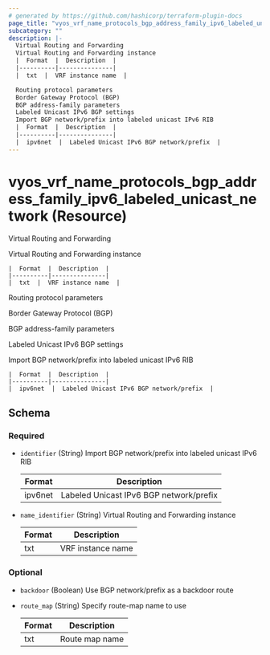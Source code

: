 ```yaml
---
# generated by https://github.com/hashicorp/terraform-plugin-docs
page_title: "vyos_vrf_name_protocols_bgp_address_family_ipv6_labeled_unicast_network Resource - vyos"
subcategory: ""
description: |-
  Virtual Routing and Forwarding
  Virtual Routing and Forwarding instance
  |  Format  |  Description  |
  |----------|---------------|
  |  txt  |  VRF instance name  |

  Routing protocol parameters
  Border Gateway Protocol (BGP)
  BGP address-family parameters
  Labeled Unicast IPv6 BGP settings
  Import BGP network/prefix into labeled unicast IPv6 RIB
  |  Format  |  Description  |
  |----------|---------------|
  |  ipv6net  |  Labeled Unicast IPv6 BGP network/prefix  |
---
```


# vyos_vrf_name_protocols_bgp_address_family_ipv6_labeled_unicast_network (Resource)

Virtual Routing and Forwarding

Virtual Routing and Forwarding instance

    |  Format  |  Description  |
    |----------|---------------|
    |  txt  |  VRF instance name  |

Routing protocol parameters

Border Gateway Protocol (BGP)

BGP address-family parameters

Labeled Unicast IPv6 BGP settings

Import BGP network/prefix into labeled unicast IPv6 RIB

    |  Format  |  Description  |
    |----------|---------------|
    |  ipv6net  |  Labeled Unicast IPv6 BGP network/prefix  |



<!-- schema generated by tfplugindocs -->
## Schema

### Required

- `identifier` (String) Import BGP network/prefix into labeled unicast IPv6 RIB

    |  Format  |  Description  |
    |----------|---------------|
    |  ipv6net  |  Labeled Unicast IPv6 BGP network/prefix  |
- `name_identifier` (String) Virtual Routing and Forwarding instance

    |  Format  |  Description  |
    |----------|---------------|
    |  txt  |  VRF instance name  |

### Optional

- `backdoor` (Boolean) Use BGP network/prefix as a backdoor route
- `route_map` (String) Specify route-map name to use

    |  Format  |  Description  |
    |----------|---------------|
    |  txt  |  Route map name  |
